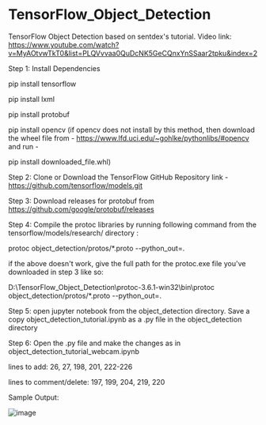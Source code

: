 # TensorFlow_Object_Detection

TensorFlow Object Detection based on sentdex's tutorial.
Video link: https://www.youtube.com/watch?v=MyAOtvwTkT0&list=PLQVvvaa0QuDcNK5GeCQnxYnSSaar2tpku&index=2

Step 1: Install Dependencies

pip install tensorflow

pip install lxml

pip install protobuf

pip install opencv
(if opencv does not install by this method, then download the wheel file from - https://www.lfd.uci.edu/~gohlke/pythonlibs/#opencv
and run - 

pip install downloaded_file.whl)




Step 2: Clone or Download the TensorFlow GitHub Repository
link - https://github.com/tensorflow/models.git

Step 3: Download releases for protobuf from 
https://github.com/google/protobuf/releases

Step 4: Compile the protoc libraries by running following command from the tensorflow/models/research/ directory :

protoc object_detection/protos/*.proto --python_out=.

if the above doesn't work, give the full path for the protoc.exe file you've downloaded in step 3 like so:

D:\TensorFlow_Object_Detection\protoc-3.6.1-win32\bin\protoc object_detection/protos/*.proto --python_out=.

Step 5: open jupyter notebook from the object_detection directory.
 Save a copy object_detection_tutorial.ipynb as a .py file in the  object_detection directory


Step 6: Open the .py file and make the changes as in object_detection_tutorial_webcam.ipynb

lines to add: 26, 27, 198, 201, 222-226

lines to comment/delete: 197, 199, 204, 219, 220


Sample Output: 

![image](https://user-images.githubusercontent.com/4999341/50058484-d31f1180-019e-11e9-9a83-b5bcc67826c9.png)







